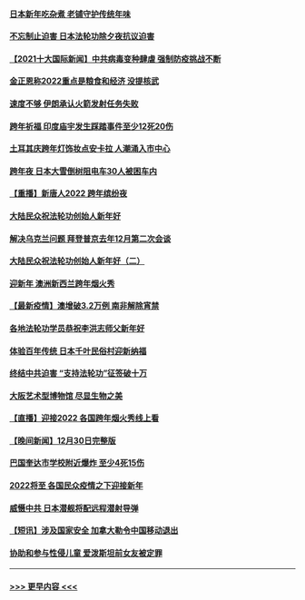 #### [日本新年吃杂煮 老铺守护传统年味](../pages/prog202/a103309731.md?t=01020600) 
#### [不忘制止迫害 日本法轮功除夕夜抗议迫害](../pages/prog202/a103309741.md?t=01020600) 
#### [【2021十大国际新闻】中共病毒变种肆虐 强制防疫挑战不断](../pages/prog202/a103307764.md?t=01020600) 
#### [金正恩称2022重点是粮食和经济 没提核武](../pages/prog202/a103309198.md?t=01020600) 
#### [速度不够 伊朗承认火箭发射任务失败](../pages/prog202/a103309195.md?t=01020600) 
#### [跨年祈福 印度庙宇发生踩踏事件至少12死20伤](../pages/prog202/a103309146.md?t=01020600) 
#### [土耳其庆跨年灯饰妆点安卡拉 人潮涌入市中心](../pages/prog202/a103309054.md?t=01020600) 
#### [跨年夜 日本大雪倒树阻电车30人被困车内](../pages/prog202/a103309019.md?t=01020600) 
#### [【重播】新唐人2022 跨年缤纷夜](../pages/prog202/a103303736.md?t=01020600) 
#### [大陆民众祝法轮功创始人新年好](../pages/prog202/a103308650.md?t=01020600) 
#### [解决乌克兰问题 拜登普京去年12月第二次会谈](../pages/prog202/a103308858.md?t=01020600) 
#### [大陆民众祝法轮功创始人新年好（二）](../pages/prog202/a103308646.md?t=01020600) 
#### [迎新年 澳洲新西兰跨年烟火秀](../pages/prog202/a103308706.md?t=01020600) 
#### [【最新疫情】澳增破3.2万例 南非解除宵禁](../pages/prog202/a103308683.md?t=01020600) 
#### [各地法轮功学员恭祝李洪志师父新年好](../pages/prog202/a103308618.md?t=01020600) 
#### [体验百年传统 日本千叶民俗村迎新纳福](../pages/prog202/a103308484.md?t=01020600) 
#### [终结中共迫害 “支持法轮功”征签破十万](../pages/prog202/a103308597.md?t=01020600) 
#### [大阪艺术型博物馆 尽显生物之美](../pages/prog202/a103308384.md?t=01020600) 
#### [【直播】迎接2022 各国跨年烟火秀线上看](../pages/prog202/a103308120.md?t=01020600) 
#### [【晚间新闻】12月30日完整版](../pages/prog202/a103307967.md?t=01020600) 
#### [巴国奎达市学校附近爆炸 至少4死15伤](../pages/prog202/a103307970.md?t=01020600) 
#### [2022将至 各国民众疫情之下迎接新年](../pages/prog202/a103307787.md?t=01020600) 
#### [威慑中共 日本潜舰将配远程潜射导弹](../pages/prog202/a103307756.md?t=01020600) 
#### [【短讯】涉及国家安全 加拿大勒令中国移动退出](../pages/prog202/a103307497.md?t=01020600) 
#### [协助和参与性侵儿童 爱泼斯坦前女友被定罪](../pages/prog202/a103307555.md?t=01020600) 

----
#### [ >>> 更早内容 <<< ](../indexes/prog202-earlier.md)
